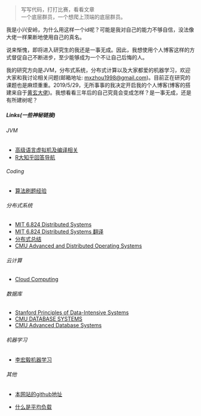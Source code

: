 > 写写代码，打打比赛，看看文章  
> 一个底层群员，一个想爬上顶端的底层群员。

我是小兴安岭，为什么用这样一个id呢？可能是我对自己的能力不够自信，没法像大佬一样果断地使用自己的真名。

说来惭愧，即将进入研究生的我还是一事无成。因此，我想使用个人博客这样的方式督促自己不断进步，至少能够成为一个不让自己后悔的人。

我的研究方向是JVM，分布式系统，分布式计算以及大家都爱的机器学习，欢迎大家和我讨论相关问题(邮箱地址: mxzhou1998@gmail.com)。目前正在研究的课题也是麻烦重重。2019/5/29，无所事事的我决定开启我的个人博客(博客的搭建来自于[黄玄大佬](https://github.com/Huxpro/huxpro.github.io))。我想看看三年后的自己究竟会变成怎样？是一事无成，还是有所建树呢？

##### Links(一些神秘链接)

###### JVM

- [高级语言虚拟机及编译相关](https://rednaxelafx.iteye.com/blog/362738)
- [R大知乎回答导航](https://zhuanlan.zhihu.com/p/25042028)

###### Coding

- [算法刷题经验](https://www.liuchuo.net/)

###### 分布式系统

- [MIT 6.824 Distributed Systems](https://pdos.lcs.mit.edu/6.824/)
- [MIT 6.824 Distributed Systems 翻译](https://github.com/feixiao/Distributed-Systems)
- [分布式总结](https://github.com/zhenlohuang/awesome-distributed-systems)
- [CMU Advanced and Distributed Operating Systems](http://www.cs.cmu.edu/afs/cs.cmu.edu/academic/class/15712-s12/www/)

###### 云计算

- [Cloud Computing](https://www.coursera.org/learn/cloud-computing)

###### 数据库
- [Stanford Principles of Data-Intensive Systems](http://web.stanford.edu/class/cs245/)
- [CMU DATABASE SYSTEMS](https://15445.courses.cs.cmu.edu/fall2017/)
- [CMU Advanced Database Systems](https://15721.courses.cs.cmu.edu/spring2017/)

###### 机器学习
- [李宏毅机器学习](http://speech.ee.ntu.edu.tw/~tlkagk/courses.html)

###### 其他
- [本网站的github地址](https://xiaoxinganling.github.io/)

- [什么是平均负载](http://www.brendangregg.com/blog/2017-08-08/linux-load-averages.html)